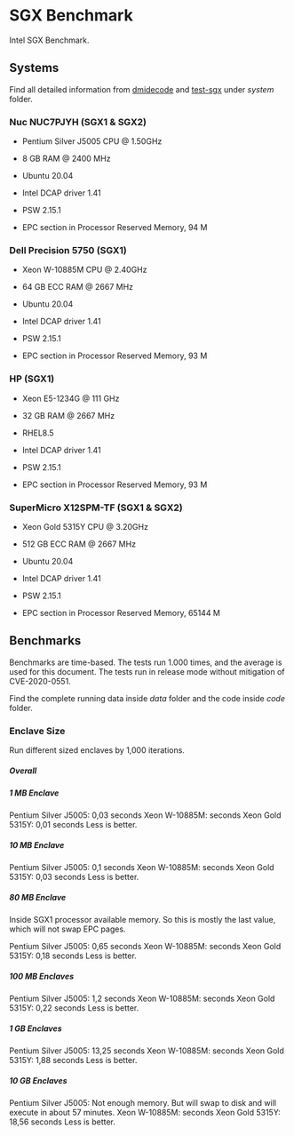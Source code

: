 # SGX Benchmark
Intel SGX Benchmark.

## Systems
Find all detailed information from [dmidecode](https://www.nongnu.org/dmidecode/) and [test-sgx](https://github.com/ayeks/SGX-hardware) under *system* folder.

### Nuc NUC7PJYH (SGX1 & SGX2)
- Pentium Silver J5005 CPU @ 1.50GHz
- 8 GB RAM @ 2400 MHz

- Ubuntu 20.04
- Intel DCAP driver 1.41
- PSW 2.15.1
- EPC section in Processor Reserved Memory, 94 M

### Dell Precision 5750 (SGX1)
- Xeon W-10885M CPU @ 2.40GHz
- 64 GB ECC RAM @ 2667 MHz

- Ubuntu 20.04
- Intel DCAP driver 1.41
- PSW 2.15.1
- EPC section in Processor Reserved Memory, 93 M

### HP (SGX1)
- Xeon E5-1234G @ 111 GHz
- 32 GB RAM @ 2667 MHz

- RHEL8.5
- Intel DCAP driver 1.41
- PSW 2.15.1
- EPC section in Processor Reserved Memory, 93 M

### SuperMicro X12SPM-TF (SGX1 & SGX2)
- Xeon Gold 5315Y CPU @ 3.20GHz
- 512 GB ECC RAM @ 2667 MHz

- Ubuntu 20.04
- Intel DCAP driver 1.41
- PSW 2.15.1
- EPC section in Processor Reserved Memory, 65144 M

## Benchmarks
Benchmarks are time-based. The tests run 1.000 times, and the average is used for this document. The tests run in release mode without mitigation of CVE-2020-0551.

Find the complete running data inside *data* folder and the code inside *code* folder.

### Enclave Size
Run different sized enclaves by 1,000 iterations.

##### Overall

##### 1 MB Enclave
Pentium Silver J5005: 0,03 seconds
Xeon W-10885M:  seconds
Xeon Gold 5315Y: 0,01 seconds
Less is better.

##### 10 MB Enclave
Pentium Silver J5005: 0,1 seconds
Xeon W-10885M:  seconds
Xeon Gold 5315Y: 0,03 seconds
Less is better.

##### 80 MB Enclave
Inside SGX1 processor available memory. So this is mostly the last value, which will not swap EPC pages.

Pentium Silver J5005: 0,65 seconds
Xeon W-10885M:  seconds
Xeon Gold 5315Y: 0,18 seconds
Less is better.

##### 100 MB Enclaves
Pentium Silver J5005: 1,2 seconds
Xeon W-10885M:  seconds
Xeon Gold 5315Y: 0,22 seconds
Less is better.

##### 1 GB Enclaves
Pentium Silver J5005: 13,25 seconds
Xeon W-10885M:  seconds
Xeon Gold 5315Y: 1,88 seconds
Less is better.

##### 10 GB Enclaves
Pentium Silver J5005: Not enough memory. But will swap to disk and will execute in about 57 minutes.
Xeon W-10885M:  seconds
Xeon Gold 5315Y: 18,56 seconds
Less is better.

